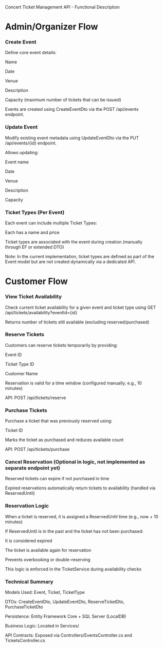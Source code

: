 Concert Ticket Management API - Functional Description
# Admin/Organizer Flow
### Create Event
Define core event details:

Name

Date

Venue

Description

Capacity (maximum number of tickets that can be issued)

Events are created using CreateEventDto via the POST /api/events endpoint.

### Update Event
Modify existing event metadata using UpdateEventDto via the PUT /api/events/{id} endpoint.

Allows updating:

Event name

Date

Venue

Description

Capacity

### Ticket Types (Per Event)
Each event can include multiple Ticket Types:

Each has a name and price

Ticket types are associated with the event during creation (manually through EF or extended DTO)

Note: In the current implementation, ticket types are defined as part of the Event model but are not created dynamically via a dedicated API.

# Customer Flow
### View Ticket Availability
Check current ticket availability for a given event and ticket type using GET /api/tickets/availability?eventId={id}

Returns number of tickets still available (excluding reserved/purchased)

### Reserve Tickets
Customers can reserve tickets temporarily by providing:

Event ID

Ticket Type ID

Customer Name

Reservation is valid for a time window (configured manually; e.g., 10 minutes)

API: POST /api/tickets/reserve

### Purchase Tickets
Purchase a ticket that was previously reserved using:

Ticket ID

Marks the ticket as purchased and reduces available count

API: POST /api/tickets/purchase

### Cancel Reservation (Optional in logic, not implemented as separate endpoint yet)
Reserved tickets can expire if not purchased in time

Expired reservations automatically return tickets to availability (handled via ReservedUntil)

### Reservation Logic
When a ticket is reserved, it is assigned a ReservedUntil time (e.g., now + 10 minutes)

If ReservedUntil is in the past and the ticket has not been purchased:

It is considered expired

The ticket is available again for reservation

Prevents overbooking or double-reserving

This logic is enforced in the TicketService during availability checks

### Technical Summary
Models Used: Event, Ticket, TicketType

DTOs: CreateEventDto, UpdateEventDto, ReserveTicketDto, PurchaseTicketDto

Persistence: Entity Framework Core + SQL Server (LocalDB)

Business Logic: Located in Services/

API Contracts: Exposed via Controllers/EventsController.cs and TicketsController.cs
